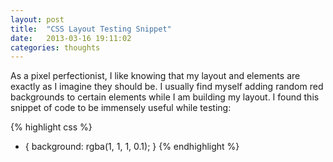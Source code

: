 ```yaml
---
layout: post
title:  "CSS Layout Testing Snippet"
date:   2013-03-16 19:11:02
categories: thoughts
---
```


As a pixel perfectionist, I like knowing that my layout and elements are exactly as I imagine they should be. I usually find myself adding random red backgrounds to certain elements while I am building my layout. I found this snippet of code to be immensely useful while testing:

{% highlight css %}
* { background: rgba(1, 1, 1, 0.1); }
{% endhighlight %}
